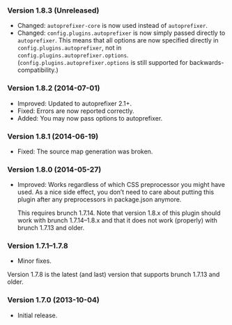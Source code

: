 ### Version 1.8.3 (Unreleased) ###

- Changed: `autoprefixer-core` is now used instead of `autoprefixer`.
- Changed: `config.plugins.autoprefixer` is now simply passed directly to
  `autoprefixer`. This means that all options are now specified directly in
  `config.plugins.autoprefixer`, not in `config.plugins.autoprefixer.options`.
  (`config.plugins.autoprefixer.options` is still supported for
  backwards-compatibility.)


### Version 1.8.2 (2014-07-01) ###

- Improved: Updated to autoprefixer 2.1+.
- Fixed: Errors are now reported correctly.
- Added: You may now pass options to autoprefixer.


### Version 1.8.1 (2014-06-19) ###

- Fixed: The source map generation was broken.


### Version 1.8.0 (2014-05-27) ###

- Improved: Works regardless of which CSS preprocessor you might have used. As
  a nice side effect, you don’t need to care about putting this plugin after
  any preprocessors in package.json anymore.

  This requires brunch 1.7.14. Note that version 1.8.x of this plugin should
  work with brunch 1.7.14–1.8.x and that it does not work (properly) with
  brunch 1.7.13 and older.


### Version 1.7.1–1.7.8 ###

- Minor fixes.

Version 1.7.8 is the latest (and last) version that supports brunch 1.7.13 and
older.


### Version 1.7.0 (2013-10-04) ###

- Initial release.
